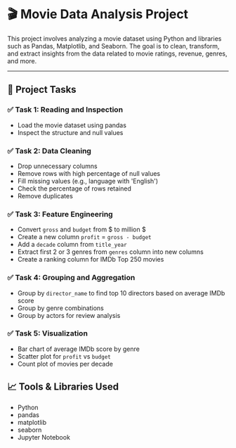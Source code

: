 # 🎬 Movie Data Analysis Project

This project involves analyzing a movie dataset using Python and libraries such as Pandas, Matplotlib, and Seaborn. The goal is to clean, transform, and extract insights from the data related to movie ratings, revenue, genres, and more.

---

## 📌 Project Tasks

### ✅ Task 1: Reading and Inspection
- Load the movie dataset using pandas
- Inspect the structure and null values

### ✅ Task 2: Data Cleaning
- Drop unnecessary columns
- Remove rows with high percentage of null values
- Fill missing values (e.g., language with 'English')
- Check the percentage of rows retained
- Remove duplicates

### ✅ Task 3: Feature Engineering
- Convert `gross` and `budget` from $ to million $
- Create a new column `profit` = `gross - budget`
- Add a `decade` column from `title_year`
- Extract first 2 or 3 genres from `genres` column into new columns
- Create a ranking column for IMDb Top 250 movies

### ✅ Task 4: Grouping and Aggregation
- Group by `director_name` to find top 10 directors based on average IMDb score
- Group by genre combinations
- Group by actors for review analysis

### ✅ Task 5: Visualization
- Bar chart of average IMDb score by genre
- Scatter plot for `profit` vs `budget`
- Count plot of movies per decade


## 📈 Tools & Libraries Used
- Python
- pandas
- matplotlib
- seaborn
- Jupyter Notebook

